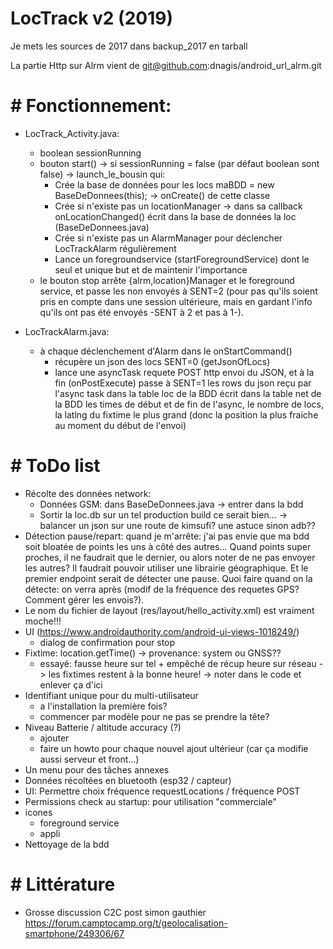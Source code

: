 # LocTrack v2 (2019)

Je mets les sources de 2017 dans backup_2017 en tarball

La partie Http sur Alrm vient de git@github.com:dnagis/android_url_alrm.git

# # Fonctionnement:

* LocTrack_Activity.java:
	- boolean sessionRunning
	- bouton start() -> si sessionRunning = false (par défaut boolean sont false) -> launch_le_bousin qui:
		- Crée la base de données pour les locs maBDD = new BaseDeDonnees(this); -> onCreate() de cette classe
		- Crée si n'existe pas un locationManager -> dans sa callback onLocationChanged() écrit dans la base de données la loc (BaseDeDonnees.java)
		- Crée si n'existe pas un AlarmManager pour déclencher LocTrackAlarm régulièrement
		- Lance un foregroundservice (startForegroundService) dont le seul et unique but et de maintenir l'importance
	- le bouton stop arrête {alrm,location}Manager et le foreground service, et passe les non envoyés à SENT=2 (pour pas qu'ils soient
	pris en compte dans une session ultérieure, mais en gardant l'info qu'ils ont pas été envoyés -SENT à 2 et pas à 1-).
	
* LocTrackAlarm.java: 
	- à chaque déclenchement d'Alarm dans le onStartCommand() 
		- récupère un json des locs SENT=0 (getJsonOfLocs)
		- lance une asyncTask requete POST http envoi du JSON, et à la fin (onPostExecute) 
			passe à SENT=1 les rows du json reçu par l'async task dans la table loc de la BDD
			écrit dans la table net de la BDD les times de début et de fin de l'async, le nombre de locs, la latlng du fixtime le plus grand (donc la position la plus fraiche au moment
			du début de l'envoi)

# # ToDo list


* Récolte des données network:
	- Données GSM: dans BaseDeDonnees.java -> entrer dans la bdd
	- Sortir la loc.db sur un tel production build ce serait bien... ->  balancer un json sur une route de kimsufi? une astuce sinon adb??
* Détection pause/repart: quand je m'arrête: j'ai pas envie que ma bdd soit bloatée de points les uns à côté des autres... Quand points super proches, il
ne faudrait que le dernier, ou alors noter de ne pas envoyer les autres? Il faudrait pouvoir utiliser une librairie géographique. Et le premier endpoint
serait de détecter une pause. Quoi faire quand on la détecte: on verra après (modif de la fréquence des requetes GPS? Comment gérer les envois?).
* Le nom du fichier de layout (res/layout/hello_activity.xml) est vraiment moche!!!
* UI (https://www.androidauthority.com/android-ui-views-1018249/)
	- dialog de confirmation pour stop
* Fixtime: location.getTime() -> provenance: system ou GNSS??
	- essayé: fausse heure sur tel + empêché de récup heure sur réseau -> les fixtimes restent à la bonne heure! -> noter dans le code et enlever ça d'ici
* Identifiant unique pour du multi-utilisateur
	- a l'installation la première fois?
	- commencer par modèle pour ne pas se prendre la tête?
* Niveau Batterie / altitude accuracy (?)
	- ajouter
	- faire un howto pour chaque nouvel ajout ultérieur (car ça modifie aussi serveur et front...)
* Un menu pour des tâches annexes
* Données récoltées en bluetooth (esp32 / capteur)
* UI: Permettre choix fréquence requestLocations / fréquence POST
* Permissions check au startup: pour utilisation "commerciale"
* icones
	- foreground service
	- appli
* Nettoyage de la bdd

# # Littérature

* Grosse discussion C2C post simon gauthier https://forum.camptocamp.org/t/geolocalisation-smartphone/249306/67
